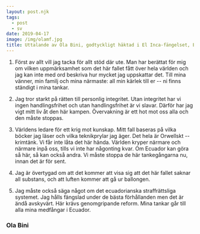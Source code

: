 ```yaml
---
layout: post.njk
tags:
  - post
  - sv
date: 2019-04-17
image: /img/olamf.jpg
title: Uttalande av Ola Bini, godtyckligt häktad i El Inca-fängelset, Ecuador
---
```


1. Först av allt vill jag tacka för allt stöd där ute. Man har berättat för mig
   om vilken uppmärksamhet som det här fallet fått över hela världen och jag
   kan inte med ord beskriva hur mycket jag uppskattar det. Till mina
   vänner, min familj och mina närmaste: all min kärlek till er -- ni
   finns ständigt i mina tankar.

2. Jag tror starkt på rätten till personlig integritet. Utan integritet har
   vi ingen handlingsfrihet och utan handlingsfrihet är vi
   slavar. Därför har jag vigt mitt liv åt den här
   kampen. Övervakning är ett hot mot oss alla och den måste stoppas.

3. Världens ledare för ett krig mot kunskap. Mitt fall
   baseras på vilka böcker jag läser och vilka teknikprylar jag
   äger. Det hela är Orwellskt -- krimtänk. Vi får inte låta det här
   hända. Världen kryper närmare och närmare inpå oss, tills vi inte har
   någonting kvar. Om Ecuador kan göra så här, så kan också andra.
   Vi måste stoppa de här tankegångarna nu, innan det är för sent.

4. Jag är övertygad om att det kommer att visa sig att det här fallet
   saknar all substans, och att luften kommer att gå ur ballongen.

5. Jag måste också säga något om det ecuadorianska straffrättsliga systemet. Jag
   hålls fängslad under de bästa förhållanden men det är ändå avskyvärt.
   Här krävs genomgripande reform. Mina tankar går till
   alla mina medfångar i Ecuador.

### Ola Bini
